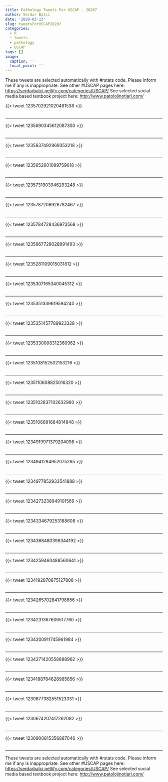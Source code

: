 ```yaml
---
title: Pathology Tweets For USCAP - 20207
author: Serdar Balci
date: '2020-03-13'
slug: tweetsForUSCAP20207
categories:
  - R
  - tweets
  - pathology
  - USCAP
tags: []
image:
  caption: ''
  focal_point: ''
---
```



These tweets are selected automatically with #rstats code. Please inform me if any is inappropriate.
See other #USCAP pages here: https://serdarbalci.netlify.com/categories/USCAP/ 
See selected social media based textbook project here: http://www.patolojinotlari.com/

{{< tweet 1235702921020481538 >}}
<br>
<br>
<hr>
{{< tweet 1235690345612087300 >}}
<br>
<br>
<hr>
{{< tweet 1235637492969353218 >}}
<br>
<br>
<hr>
{{< tweet 1235652601099759618 >}}
<br>
<br>
<hr>
{{< tweet 1235731903946293248 >}}
<br>
<br>
<hr>
{{< tweet 1235787206926782467 >}}
<br>
<br>
<hr>
{{< tweet 1235784728436973568 >}}
<br>
<br>
<hr>
{{< tweet 1235667728028991493 >}}
<br>
<br>
<hr>
{{< tweet 1235281109015031812 >}}
<br>
<br>
<hr>
{{< tweet 1235307165340045312 >}}
<br>
<br>
<hr>
{{< tweet 1235351339619594240 >}}
<br>
<br>
<hr>
{{< tweet 1235351457789923328 >}}
<br>
<br>
<hr>
{{< tweet 1235330008312360962 >}}
<br>
<br>
<hr>
{{< tweet 1235108152502153216 >}}
<br>
<br>
<hr>
{{< tweet 1235110608825016320 >}}
<br>
<br>
<hr>
{{< tweet 1235102837102632960 >}}
<br>
<br>
<hr>
{{< tweet 1235106691684814848 >}}
<br>
<br>
<hr>
{{< tweet 1234919971379204098 >}}
<br>
<br>
<hr>
{{< tweet 1234941294952075265 >}}
<br>
<br>
<hr>
{{< tweet 1234977852933541888 >}}
<br>
<br>
<hr>
{{< tweet 1234273238949101569 >}}
<br>
<br>
<hr>
{{< tweet 1234334679253188608 >}}
<br>
<br>
<hr>
{{< tweet 1234368480398344192 >}}
<br>
<br>
<hr>
{{< tweet 1234259460488560641 >}}
<br>
<br>
<hr>
{{< tweet 1234192870875127808 >}}
<br>
<br>
<hr>
{{< tweet 1234265702841798656 >}}
<br>
<br>
<hr>
{{< tweet 1234231367606517760 >}}
<br>
<br>
<hr>
{{< tweet 1234200911745961984 >}}
<br>
<br>
<hr>
{{< tweet 1234271420558888962 >}}
<br>
<br>
<hr>
{{< tweet 1234188784628985856 >}}
<br>
<br>
<hr>
{{< tweet 1230677382551523331 >}}
<br>
<br>
<hr>
{{< tweet 1230674207417262082 >}}
<br>
<br>
<hr>
{{< tweet 1230900815356887046 >}}
<br>
<br>
<hr>


These tweets are selected automatically with #rstats code. Please inform me if any is inappropriate.
See other #USCAP pages here: https://serdarbalci.netlify.com/categories/USCAP/ 
See selected social media based textbook project here: http://www.patolojinotlari.com/

